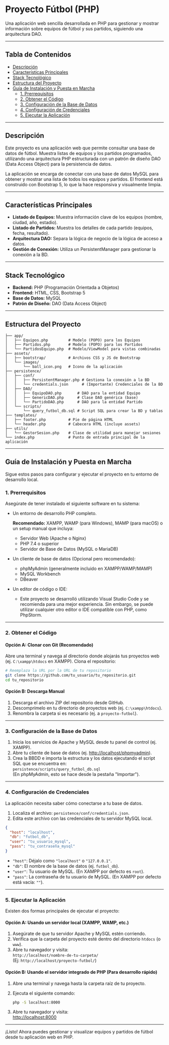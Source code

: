 # Proyecto Fútbol (PHP)

Una aplicación web sencilla desarrollada en PHP para gestionar y mostrar información sobre equipos de fútbol y sus partidos, siguiendo una arquitectura DAO.

---

## Tabla de Contenidos
- [Descripción](#descripción)
- [Características Principales](#características-principales)
- [Stack Tecnológico](#stack-tecnológico)
- [Estructura del Proyecto](#estructura-del-proyecto)
- [Guía de Instalación y Puesta en Marcha](#guía-de-instalación-y-puesta-en-marcha)
  - [1. Prerrequisitos](#1-prerrequisitos)
  - [2. Obtener el Código](#2-obtener-el-código)
  - [3. Configuración de la Base de Datos](#3-configuración-de-la-base-de-datos)
  - [4. Configuración de Credenciales](#4-configuración-de-credenciales)
  - [5. Ejecutar la Aplicación](#5-ejecutar-la-aplicación)

---

## Descripción

Este proyecto es una aplicación web que permite consultar una base de datos de fútbol. Muestra listas de equipos y los partidos programados, utilizando una arquitectura PHP estructurada con un patrón de diseño DAO (Data Access Object) para la persistencia de datos.

La aplicación se encarga de conectar con una base de datos MySQL para obtener y mostrar una lista de todos los equipos y partidos. El frontend está construido con Bootstrap 5, lo que la hace responsiva y visualmente limpia.

---

## Características Principales

- **Listado de Equipos:** Muestra información clave de los equipos (nombre, ciudad, año, estadio).
- **Listado de Partidos:** Muestra los detalles de cada partido (equipos, fecha, resultado).
- **Arquitectura DAO:** Separa la lógica de negocio de la lógica de acceso a datos.
- **Gestión de Conexión:** Utiliza un PersistentManager para gestionar la conexión a la BD.

---

## Stack Tecnológico

- **Backend:** PHP (Programación Orientada a Objetos)
- **Frontend:** HTML, CSS, Bootstrap 5
- **Base de Datos:** MySQL
- **Patrón de Diseño:** DAO (Data Access Object)

---

## Estructura del Proyecto

```
├── app/
│   ├── Equipos.php         # Modelo (POPO) para los Equipos
│   ├── Partidos.php        # Modelo (POPO) para los Partidos
│   └── PartidosEquipo.php  # Modelo/ViewModel para vistas combinadas
├── assets/
│   ├── bootstrap/          # Archivos CSS y JS de Bootstrap
│   └── images/
│       └── ball_icon.png   # Icono de la aplicación
├── persistence/
│   ├── conf/
│   │   ├── PersistentManager.php # Gestiona la conexión a la BD
│   │   └── credentials.json      # (Importante) Credenciales de la BD
│   ├── DAO/
│   │   ├── EquipoDAO.php       # DAO para la entidad Equipo
│   │   ├── GenericDAO.php      # Clase DAO genérica (base)
│   │   └── PartidoDAO.php      # DAO para la entidad Partido
│   └── scripts/
│       └── query_futbol_db.sql # Script SQL para crear la BD y tablas
├── templates/
│   ├── footer.php          # Pie de página HTML
│   └── header.php          # Cabecera HTML (incluye assets)
├── utils/
│   └── GestorSesion.php    # Clase de utilidad para manejar sesiones
└── index.php               # Punto de entrada principal de la aplicación
```

---

## Guía de Instalación y Puesta en Marcha

Sigue estos pasos para configurar y ejecutar el proyecto en tu entorno de desarrollo local.

### 1. Prerrequisitos

Asegúrate de tener instalado el siguiente software en tu sistema:

- Un entorno de desarrollo PHP completo.

  **Recomendado:** XAMPP, WAMP (para Windows), MAMP (para macOS) o un setup manual que incluya:
  - Servidor Web (Apache o Nginx)
  - PHP 7.4 o superior
  - Servidor de Base de Datos (MySQL o MariaDB)

- Un cliente de base de datos (Opcional pero recomendado):
  - phpMyAdmin (generalmente incluido en XAMPP/WAMP/MAMP)
  - MySQL Workbench
  - DBeaver

- Un editor de código o IDE:
  - Este proyecto se desarrolló utilizando Visual Studio Code y se recomienda para una mejor experiencia. Sin embargo, se puede utilizar cualquier otro editor o IDE compatible con PHP, como PhpStorm.

---

### 2. Obtener el Código

#### Opción A: Clonar con Git (Recomendado)
Abre una terminal y navega al directorio donde alojarás tus proyectos web (ej. `C:\xampp\htdocs` en XAMPP).
Clona el repositorio:

```bash
# Reemplaza la URL por la URL de tu repositorio
git clone https://github.com/tu_usuario/tu_repositorio.git
cd tu_repositorio
```

#### Opción B: Descarga Manual

1. Descarga el archivo ZIP del repositorio desde GitHub.
2. Descomprímelo en tu directorio de proyectos web (ej. `C:\xampp\htdocs`).
3. Renombra la carpeta si es necesario (ej. a `proyecto-futbol`).

---

### 3. Configuración de la Base de Datos

1. Inicia los servicios de Apache y MySQL desde tu panel de control (ej. XAMPP).
2. Abre tu cliente de base de datos (ej. [http://localhost/phpmyadmin](http://localhost/phpmyadmin)).
3. Crea la BBDD e importa la estructura y los datos ejecutando el script SQL que se encuentra en:  
   `persistence/scripts/query_futbol_db.sql`  
   (En phpMyAdmin, esto se hace desde la pestaña "Importar").

---

### 4. Configuración de Credenciales

La aplicación necesita saber cómo conectarse a tu base de datos.

1. Localiza el archivo: `persistence/conf/credentials.json`.
2. Edita este archivo con las credenciales de tu servidor MySQL local.

```json
{
  "host": "localhost",
  "db": "futbol_db",
  "user": "tu_usuario_mysql",
  "pass": "tu_contraseña_mysql"
}
```

- `"host"`: Déjalo como `"localhost"` o `"127.0.0.1"`.
- `"db"`: El nombre de la base de datos (ej. `futbol_db`).
- `"user"`: Tu usuario de MySQL. (En XAMPP por defecto es `root`).
- `"pass"`: La contraseña de tu usuario de MySQL. (En XAMPP por defecto está vacía: `""`).

---

### 5. Ejecutar la Aplicación

Existen dos formas principales de ejecutar el proyecto:

#### Opción A: Usando un servidor local (XAMPP, WAMP, etc.)

1. Asegúrate de que tu servidor Apache y MySQL estén corriendo.
2. Verifica que la carpeta del proyecto esté dentro del directorio `htdocs` (o `www`).
3. Abre tu navegador y visita:  
   `http://localhost/nombre-de-tu-carpeta/`  
   (Ej: `http://localhost/proyecto-futbol/`)

#### Opción B: Usando el servidor integrado de PHP (Para desarrollo rápido)

1. Abre una terminal y navega hasta la carpeta raíz de tu proyecto.
2. Ejecuta el siguiente comando:

   ```bash
   php -S localhost:8000
   ```

3. Abre tu navegador y visita:  
   [http://localhost:8000](http://localhost:8000)

---

¡Listo! Ahora puedes gestionar y visualizar equipos y partidos de fútbol desde tu aplicación web en PHP.
